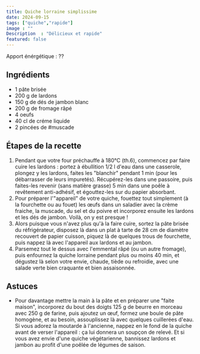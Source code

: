 ```yaml
---
title: Quiche lorraine simplissime
date: 2024-09-15
tags: ["quiche","rapide"]
image : ""
Description  : "Délicieux et rapide"
featured: false
---
```

Apport énérgétique : ??


## Ingrédients 

- 1 pâte brisée
- 200 g de lardons
- 150 g de dés de jambon blanc
- 200 g de fromage râpé
- 4 oeufs
- 40 cl de créme liquide
- 2 pincées de #muscade

## Étapes de la recette 

1. Pendant que votre four préchauffe à 180°C (th.6), commencez par faire cuire les lardons : portez à ébullition 1/2 l d'eau dans une casserole, plongez y les lardons, faites les "blanchir" pendant 1 min (pour les débarrasser de leurs impuretés). Récupérez-les dans une passoire, puis faites-les revenir (sans matière grasse) 5 min dans une poêle à revêtement anti-adhésif, et égouttez-les sur du papier absorbant.
2. Pour préparer l'"appareil" de votre quiche, fouettez tout simplement (à la fourchette ou au fouet) les œufs dans un saladier avec la crème fraiche, la muscade, du sel et du poivre et incorporez ensuite les lardons et les dés de jambon. Voilà, on y est presque !
3. Alors puisque vous n'avez plus qu'à la faire cuire, sortez la pâte brisée du réfrigérateur, disposez là dans un plat à tarte de 28 cm de diamètre recouvert de papier cuisson, piquez là de quelques trous de fourchette, puis nappez là avec l'appareil aux lardons et au jambon.
4. Parsemez tout le dessus avec l'emmental râpé (ou un autre fromage), puis enfournez la quiche lorraine pendant plus ou moins 40 min, et dégustez là selon votre envie, chaude, tiède ou refroidie, avec une salade verte bien craquante et bien assaisonnée.

## Astuces

  - Pour davantage mettre la main à la pâte et en préparer une "faite maison", incorporez du bout des doigts 125 g de beurre en morceau avec 250 g de farine, puis ajoutez un œuf, formez une boule de pâte homogène, et au besoin, assouplissez là avec quelques cuillerées d'eau. Si vous adorez la moutarde à l'ancienne, nappez en le fond de la quiche avant de verser l'appareil : ça lui donnera un soupçon de relevé. Et si vous avez envie d'une quiche végétarienne, bannissez lardons et jambon au profit d'une poêlée de légumes de saison.
